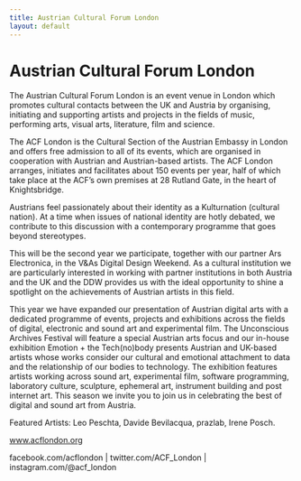 ```yaml
---
title: Austrian Cultural Forum London
layout: default
---
```


# Austrian Cultural Forum London

The Austrian Cultural Forum London is an event venue in London which promotes cultural contacts between the UK and Austria by organising, initiating and supporting artists and projects in the fields of music, performing arts, visual arts, literature, film and science. 

The ACF London is the Cultural Section of the Austrian Embassy in London and offers free admission to all of its events, which are organised in cooperation with Austrian and Austrian-based artists. The ACF London arranges, initiates and facilitates about 150 events per year, half of which take place at the ACF’s own premises at 28 Rutland Gate, in the heart of Knightsbridge.

Austrians feel passionately about their identity as a Kulturnation (cultural nation). At a time when issues of national identity are hotly debated, we contribute to this discussion with a contemporary programme that goes beyond stereotypes. 

This will be the second year we participate, together with our partner Ars Electronica, in the V&As Digital Design Weekend. As a cultural institution we are particularly interested in working with partner institutions in both Austria and the UK and the DDW provides us with the ideal opportunity to shine a spotlight on the achievements of Austrian artists in this field. 

This year we have expanded our presentation of Austrian digital arts with a dedicated programme of events, projects and exhibitions across the fields of digital, electronic and sound art and experimental film. The Unconscious Archives Festival will feature a special Austrian arts focus and our in-house exhibition Emotion + the Tech(no)body presents Austrian and UK-based artists whose works consider our cultural and emotional attachment to data and the relationship of our bodies to technology. The exhibition features artists working across sound art, experimental film, software programming, laboratory culture, sculpture, ephemeral art, instrument building and post internet art. This season we invite you to join us in celebrating the best of digital and sound art from Austria. 

Featured Artists:
Leo Peschta, Davide Bevilacqua, prazlab, Irene Posch.

www.acflondon.org 

facebook.com/acflondon | twitter.com/ACF_London | instagram.com/@acf_london
